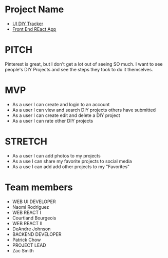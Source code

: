 # Project Name
- [UI DIY Tracker](https://uidiytracker.netlify.com/) 
- [Front End REact App](https://diy-tracker-delta.now.sh/login)

# PITCH
Pinterest is great, but I don't get a lot out of seeing SO much. I want to see people's DIY Projects and see the steps they took to do it themselves.
# MVP
- As a user I can create and login to an account
- As a user I can view and search DIY projects others have submitted
- As a user I can create edit and delete a DIY project
- As a user I can rate other DIY projects
# STRETCH
- As a user I can add photos to my projects
- As  a use I can share my favorite projects to social media
- As a use I can add add other projects to my "Favorites"
# Team members
- WEB UI DEVELOPER
- Naomi Rodriguez
- WEB REACT I
- Courtland Bourgeois
- WEB REACT II
- DeAndre Johnson
- BACKEND DEVELOPER
- Patrick Chow
- PROJECT LEAD
- Zac Smith








